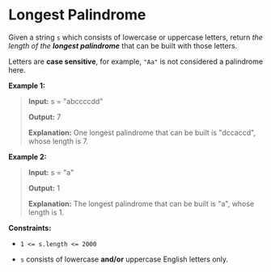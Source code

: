 # Longest Palindrome

Given a string <code>s</code> which consists of lowercase or uppercase letters, return *the length of the **longest palindrome***&nbsp;that can be built with those letters.

Letters are **case sensitive**, for example,&nbsp;<code>"Aa"</code> is not considered a palindrome here.


**Example 1:**
>
> **Input:** s = "abccccdd"
>
> **Output:** 7
>
> **Explanation:** One longest palindrome that can be built is "dccaccd", whose length is 7.

**Example 2:**
>
> **Input:** s = "a"
>
> **Output:** 1
>
> **Explanation:** The longest palindrome that can be built is "a", whose length is 1.


**Constraints:**

- <code>1 &lt;= s.length &lt;= 2000</code>

- <code>s</code> consists of lowercase **and/or** uppercase English&nbsp;letters only.
